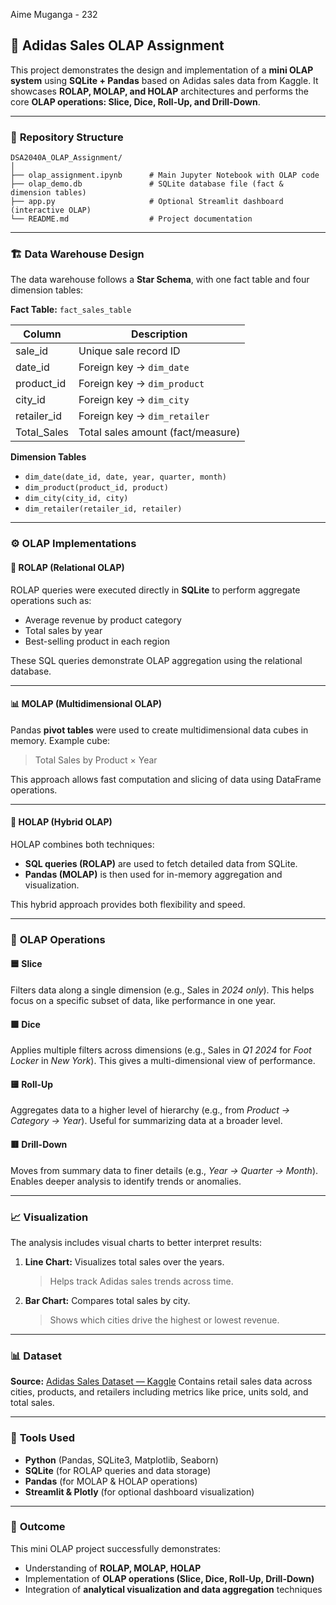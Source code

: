 Aime Muganga - 232

## 🧾 **Adidas Sales OLAP Assignment**

This project demonstrates the design and implementation of a **mini OLAP system** using **SQLite + Pandas** based on Adidas sales data from Kaggle.
It showcases **ROLAP, MOLAP, and HOLAP** architectures and performs the core **OLAP operations: Slice, Dice, Roll-Up, and Drill-Down**.

---

### 📂 **Repository Structure**

```
DSA2040A_OLAP_Assignment/
│
├── olap_assignment.ipynb      # Main Jupyter Notebook with OLAP code
├── olap_demo.db               # SQLite database file (fact & dimension tables)
├── app.py                     # Optional Streamlit dashboard (interactive OLAP)
└── README.md                  # Project documentation
```

---

### 🏗️ **Data Warehouse Design**

The data warehouse follows a **Star Schema**, with one fact table and four dimension tables:

**Fact Table:** `fact_sales_table`

| Column      | Description                       |
| ----------- | --------------------------------- |
| sale_id     | Unique sale record ID             |
| date_id     | Foreign key → `dim_date`          |
| product_id  | Foreign key → `dim_product`       |
| city_id     | Foreign key → `dim_city`          |
| retailer_id | Foreign key → `dim_retailer`      |
| Total_Sales | Total sales amount (fact/measure) |

**Dimension Tables**

* `dim_date(date_id, date, year, quarter, month)`
* `dim_product(product_id, product)`
* `dim_city(city_id, city)`
* `dim_retailer(retailer_id, retailer)`

---

### ⚙️ **OLAP Implementations**

#### 🧮 **ROLAP (Relational OLAP)**

ROLAP queries were executed directly in **SQLite** to perform aggregate operations such as:

* Average revenue by product category
* Total sales by year
* Best-selling product in each region

These SQL queries demonstrate OLAP aggregation using the relational database.

---

#### 📊 **MOLAP (Multidimensional OLAP)**

Pandas **pivot tables** were used to create multidimensional data cubes in memory.
Example cube:

> Total Sales by Product × Year

This approach allows fast computation and slicing of data using DataFrame operations.

---

#### 🔄 **HOLAP (Hybrid OLAP)**

HOLAP combines both techniques:

* **SQL queries (ROLAP)** are used to fetch detailed data from SQLite.
* **Pandas (MOLAP)** is then used for in-memory aggregation and visualization.

This hybrid approach provides both flexibility and speed.

---

### 🧠 **OLAP Operations**

#### 🟦 **Slice**

Filters data along a single dimension (e.g., Sales in *2024 only*).
This helps focus on a specific subset of data, like performance in one year.

#### 🟩 **Dice**

Applies multiple filters across dimensions (e.g., Sales in *Q1 2024* for *Foot Locker* in *New York*).
This gives a multi-dimensional view of performance.

#### 🟨 **Roll-Up**

Aggregates data to a higher level of hierarchy (e.g., from *Product → Category → Year*).
Useful for summarizing data at a broader level.

#### 🟥 **Drill-Down**

Moves from summary data to finer details (e.g., *Year → Quarter → Month*).
Enables deeper analysis to identify trends or anomalies.

---

### 📈 **Visualization**

The analysis includes visual charts to better interpret results:

1. **Line Chart:** Visualizes total sales over the years.

   > Helps track Adidas sales trends across time.
2. **Bar Chart:** Compares total sales by city.

   > Shows which cities drive the highest or lowest revenue.

---


### 📊 **Dataset**

**Source:** [Adidas Sales Dataset — Kaggle](https://www.kaggle.com/)
Contains retail sales data across cities, products, and retailers including metrics like price, units sold, and total sales.

---

### 🧩 **Tools Used**

* **Python** (Pandas, SQLite3, Matplotlib, Seaborn)
* **SQLite** (for ROLAP queries and data storage)
* **Pandas** (for MOLAP & HOLAP operations)
* **Streamlit & Plotly** (for optional dashboard visualization)

---

### 🏁 **Outcome**

This mini OLAP project successfully demonstrates:

* Understanding of **ROLAP, MOLAP, HOLAP**
* Implementation of **OLAP operations (Slice, Dice, Roll-Up, Drill-Down)**
* Integration of **analytical visualization and data aggregation** techniques

